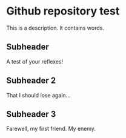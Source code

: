 # Github repository test

This is a description. It contains words.

## Subheader

A test of your reflexes!


## Subheader 2

That I should lose again...

## Subheader 3

Farewell, my first friend. My enemy.

